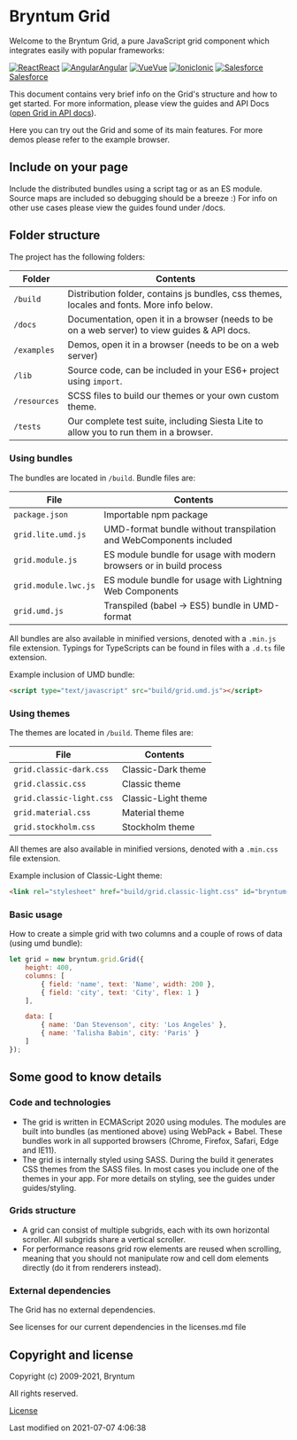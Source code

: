 [//]: # (Links in this document only works when viewed in the documentation browser, surf to ./docs)

# Bryntum Grid

Welcome to the Bryntum Grid, a pure JavaScript grid component which integrates easily with popular frameworks:

<div class="framework-logos">
<a href="#Grid/guides/integration/react.md"><img src="Core/logo/react.png" alt="React"><span>React</span></a>
<a href="#Grid/guides/integration/angular.md"><img src="Core/logo/angular.png" alt="Angular"><span>Angular</span></a>
<a href="#Grid/guides/integration/vue.md"><img src="Core/logo/vue.png" alt="Vue"><span>Vue</span></a>
<a href="#Grid/guides/integration/ionic.md"><img src="Core/logo/ionic.png" alt="Ionic"><span>Ionic</span></a>
<a href="#Grid/guides/integration/salesforce/readme.md"><img src="Core/logo/salesforce.png" alt="Salesforce"><span>Salesforce</span></a>
</div>

This document contains very brief info on the Grid's structure and how to get started. For more information, please
view the guides and API Docs ([open Grid in API docs](#Grid/view/Grid)).

Here you can try out the Grid and some of its main features. For more demos please refer to the example browser.

<div class="external-example" data-file="Grid/guides/readme/replaceimage.js"></div>

## Include on your page

Include the distributed bundles using a script tag or as an ES module. Source maps are included so debugging should be a
breeze :) For info on other use cases please view the guides found under /docs.

## Folder structure

The project has the following folders:

| Folder       | Contents                                                                                     |
|--------------|----------------------------------------------------------------------------------------------|
| `/build`     | Distribution folder, contains js bundles, css themes, locales and fonts. More info below.    |
| `/docs`      | Documentation, open it in a browser (needs to be on a web server) to view guides & API docs. |
| `/examples`  | Demos, open it in a browser (needs to be on a web server)                                    |
| `/lib`       | Source code, can be included in your ES6+ project using `import`.                            |
| `/resources` | SCSS files to build our themes or your own custom theme.                                     |
| `/tests`     | Our complete test suite, including Siesta Lite to allow you to run them in a browser.        |

### Using bundles

The bundles are located in `/build`. Bundle files are:

| File                 | Contents                                                            |
|----------------------|---------------------------------------------------------------------|
| `package.json`       | Importable npm package                                              |
| `grid.lite.umd.js`   | UMD-format bundle without transpilation and WebComponents included  |
| `grid.module.js`     | ES module bundle for usage with modern browsers or in build process |
| `grid.module.lwc.js` | ES module bundle for usage with Lightning Web Components            |
| `grid.umd.js`        | Transpiled (babel -> ES5) bundle in UMD-format                      |

All bundles are also available in minified versions, denoted with a `.min.js` file extension.
Typings for TypeScripts can be found in files with a `.d.ts` file extension.

Example inclusion of UMD bundle:

```html
<script type="text/javascript" src="build/grid.umd.js"></script>
```

### Using themes

The themes are located in `/build`. Theme files are:

| File                     | Contents            |
|--------------------------|---------------------|
| `grid.classic-dark.css`  | Classic-Dark theme  |
| `grid.classic.css`       | Classic theme       |
| `grid.classic-light.css` | Classic-Light theme |
| `grid.material.css`      | Material theme      |
| `grid.stockholm.css`     | Stockholm theme     |

All themes are also available in minified versions, denoted with a `.min.css` file extension.

Example inclusion of Classic-Light theme:

```html
<link rel="stylesheet" href="build/grid.classic-light.css" id="bryntum-theme">
```

### Basic usage

How to create a simple grid with two columns and a couple of rows of data (using umd bundle):

```javascript
let grid = new bryntum.grid.Grid({
    height: 400,
    columns: [
        { field: 'name', text: 'Name', width: 200 },
        { field: 'city', text: 'City', flex: 1 }
    ],

    data: [
        { name: 'Dan Stevenson', city: 'Los Angeles' },
        { name: 'Talisha Babin', city: 'Paris' }
    ]
});
```

<div class="external-example" data-file="Grid/guides/readme/basic.js"></div>

## Some good to know details

### Code and technologies

* The grid is written in ECMAScript 2020 using modules. The modules are built into bundles (as mentioned above) using
  WebPack + Babel. These bundles work in all supported browsers (Chrome, Firefox, Safari, Edge and IE11).
* The grid is internally styled using SASS. During the build it generates CSS themes from the SASS files. In most cases
  you include one of the themes in your app. For more details on styling, see the guides under guides/styling.

### Grids structure

* A grid can consist of multiple subgrids, each with its own horizontal scroller. All subgrids share a vertical
  scroller.
* For performance reasons grid row elements are reused when scrolling, meaning that you should not manipulate row and
  cell dom elements directly (do it from renderers instead).

### External dependencies

The Grid has no external dependencies.

See licenses for our current dependencies in the licenses.md file

## Copyright and license

Copyright (c) 2009-2021, Bryntum

All rights reserved.

[License](https://bryntum.com/products/grid/license/)


<p class="last-modified">Last modified on 2021-07-07 4:06:38</p>